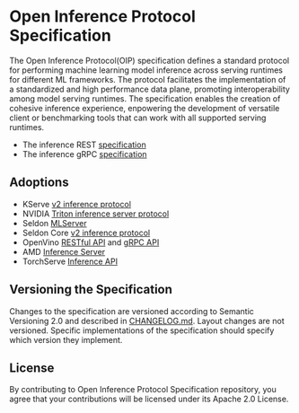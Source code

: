# Open Inference Protocol Specification 

The Open Inference Protocol(OIP) specification defines a standard protocol for performing machine learning model inference across
serving runtimes for different ML frameworks. The protocol facilitates the implementation of a standardized and high performance data plane,
promoting interoperability among model serving runtimes. The specification enables the creation of cohesive inference experience, 
enpowering the development of versatile client or benchmarking tools that can work with all
supported serving runtimes.

- The inference REST [specification](./specification/protocol/inference_rest.md)
- The inference gRPC [specification](./specification/protocol/inference_grpc.md)

## Adoptions
- KServe [v2 inference protocol](https://kserve.github.io/website/master/modelserving/data_plane/v2_protocol/)
- NVIDIA [Triton inference server protocol](https://docs.nvidia.com/deeplearning/triton-inference-server/user-guide/docs/customization_guide/inference_protocols.html)
- Seldon [MLServer](https://mlserver.readthedocs.io/en/stable/user-guide/content-type.html)
- Seldon Core [v2 inference protocol](https://docs.seldon.io/projects/seldon-core/en/v2/contents/getting-started/#api-for-inference)
- OpenVino [RESTful API](https://docs.openvino.ai/latest/ovms_docs_rest_api_kfs.html) and [gRPC API](https://docs.openvino.ai/latest/ovms_docs_grpc_api_kfs.html)
- AMD [Inference Server](https://xilinx.github.io/inference-server/main/kserve.html)
- TorchServe [Inference API](https://github.com/pytorch/serve/tree/master/kubernetes/kserve)

## Versioning the Specification
Changes to the specification are versioned according to Semantic Versioning 2.0 and described in [CHANGELOG.md](CHANGELOG.md). Layout changes are not versioned. Specific implementations of the specification should specify which version they implement.


## License
By contributing to Open Inference Protocol Specification repository, you agree that your contributions will be licensed under its Apache 2.0 License.
